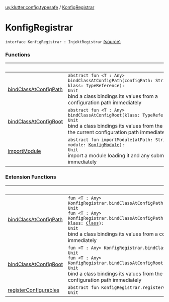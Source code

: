 [uy.klutter.config.typesafe](../index.md) / [KonfigRegistrar](.)


# KonfigRegistrar
<code>interface KonfigRegistrar : InjektRegistrar</code> [(source)](https://github.com/kohesive/klutter/blob/master/config-typesafe-jdk6/src/main/kotlin/uy/klutter/config/typesafe/InjektConfig.kt#L60)<br/>


### Functions

|&nbsp;|&nbsp;|
|---|---|
| [bindClassAtConfigPath](bind-class-at-config-path.md) | <code>abstract fun <T : Any> bindClassAtConfigPath(configPath: String, klass: TypeReference<T>): Unit</code><br/>bind a class bindings its values from a configuration path immediately |
| [bindClassAtConfigRoot](bind-class-at-config-root.md) | <code>abstract fun <T : Any> bindClassAtConfigRoot(klass: TypeReference<T>): Unit</code><br/>bind a class bindings its values from the root of the current configuration path immediately |
| [importModule](import-module.md) | <code>abstract fun importModule(atPath: String, module: [KonfigModule](../-konfig-module/index.md)): Unit</code><br/>import a module loading it and any submodules immediately |

### Extension Functions

|&nbsp;|&nbsp;|
|---|---|
| [bindClassAtConfigPath](../bind-class-at-config-path.md) | <code>fun <T : Any> KonfigRegistrar.bindClassAtConfigPath(configPath: String): Unit</code><br/><code>fun <T : Any> KonfigRegistrar.bindClassAtConfigPath(configPath: String, klass: [Class](http://docs.oracle.com/javase/6/docs/api/java/lang/Class.html)<T>): Unit</code><br/>bind a class bindings its values from a configuration path immediately |
| [bindClassAtConfigRoot](../bind-class-at-config-root.md) | <code>fun <T : Any> KonfigRegistrar.bindClassAtConfigRoot(): Unit</code><br/><code>fun <T : Any> KonfigRegistrar.bindClassAtConfigRoot(klass: [Class](http://docs.oracle.com/javase/6/docs/api/java/lang/Class.html)<T>): Unit</code><br/>bind a class bindings its values from the root of the current configuration path immediately |
| [registerConfigurables](../-konfig-module/register-configurables.md) | <code>abstract fun KonfigRegistrar.registerConfigurables(): Unit</code><br/> |
